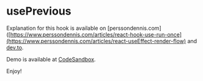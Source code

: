 # usePrevious

Explanation for this hook is available on [perssondennis.com]([https://www.perssondennis.com/articles/react-hook-use-run-once](https://www.perssondennis.com/articles/react-useEffect-render-flow) and [dev.to](https://dev.to/perssondennis/understanding-useeffect-useref-and-custom-hooks-27o7).

Demo is available at [CodeSandbox](https://codesandbox.io/s/sad-yonath-skhbx6?file=/src/App.js).

Enjoy!

